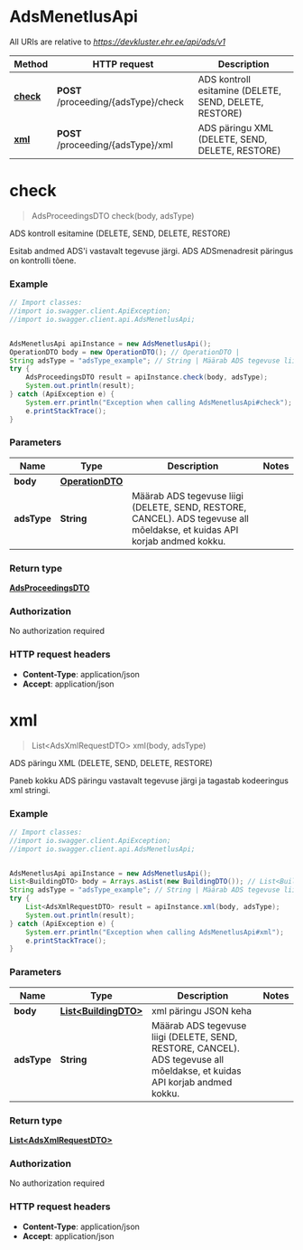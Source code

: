 # AdsMenetlusApi

All URIs are relative to *https://devkluster.ehr.ee/api/ads/v1*

Method | HTTP request | Description
------------- | ------------- | -------------
[**check**](AdsMenetlusApi.md#check) | **POST** /proceeding/{adsType}/check | ADS kontroll esitamine (DELETE, SEND, DELETE, RESTORE)
[**xml**](AdsMenetlusApi.md#xml) | **POST** /proceeding/{adsType}/xml | ADS päringu XML (DELETE, SEND, DELETE, RESTORE)

<a name="check"></a>
# **check**
> AdsProceedingsDTO check(body, adsType)

ADS kontroll esitamine (DELETE, SEND, DELETE, RESTORE)

Esitab andmed ADS&#x27;i vastavalt tegevuse järgi. ADS ADSmenadresit päringus on kontrolli tõene.

### Example
```java
// Import classes:
//import io.swagger.client.ApiException;
//import io.swagger.client.api.AdsMenetlusApi;


AdsMenetlusApi apiInstance = new AdsMenetlusApi();
OperationDTO body = new OperationDTO(); // OperationDTO | 
String adsType = "adsType_example"; // String | Määrab ADS tegevuse liigi (DELETE, SEND, RESTORE, CANCEL). ADS tegevuse all mõeldakse, et kuidas API korjab andmed kokku.
try {
    AdsProceedingsDTO result = apiInstance.check(body, adsType);
    System.out.println(result);
} catch (ApiException e) {
    System.err.println("Exception when calling AdsMenetlusApi#check");
    e.printStackTrace();
}
```

### Parameters

Name | Type | Description  | Notes
------------- | ------------- | ------------- | -------------
 **body** | [**OperationDTO**](OperationDTO.md)|  |
 **adsType** | **String**| Määrab ADS tegevuse liigi (DELETE, SEND, RESTORE, CANCEL). ADS tegevuse all mõeldakse, et kuidas API korjab andmed kokku. |

### Return type

[**AdsProceedingsDTO**](AdsProceedingsDTO.md)

### Authorization

No authorization required

### HTTP request headers

 - **Content-Type**: application/json
 - **Accept**: application/json

<a name="xml"></a>
# **xml**
> List&lt;AdsXmlRequestDTO&gt; xml(body, adsType)

ADS päringu XML (DELETE, SEND, DELETE, RESTORE)

Paneb kokku ADS päringu vastavalt tegevuse järgi ja tagastab kodeeringus xml stringi.

### Example
```java
// Import classes:
//import io.swagger.client.ApiException;
//import io.swagger.client.api.AdsMenetlusApi;


AdsMenetlusApi apiInstance = new AdsMenetlusApi();
List<BuildingDTO> body = Arrays.asList(new BuildingDTO()); // List<BuildingDTO> | xml päringu JSON keha
String adsType = "adsType_example"; // String | Määrab ADS tegevuse liigi (DELETE, SEND, RESTORE, CANCEL). ADS tegevuse all mõeldakse, et kuidas API korjab andmed kokku.
try {
    List<AdsXmlRequestDTO> result = apiInstance.xml(body, adsType);
    System.out.println(result);
} catch (ApiException e) {
    System.err.println("Exception when calling AdsMenetlusApi#xml");
    e.printStackTrace();
}
```

### Parameters

Name | Type | Description  | Notes
------------- | ------------- | ------------- | -------------
 **body** | [**List&lt;BuildingDTO&gt;**](BuildingDTO.md)| xml päringu JSON keha |
 **adsType** | **String**| Määrab ADS tegevuse liigi (DELETE, SEND, RESTORE, CANCEL). ADS tegevuse all mõeldakse, et kuidas API korjab andmed kokku. |

### Return type

[**List&lt;AdsXmlRequestDTO&gt;**](AdsXmlRequestDTO.md)

### Authorization

No authorization required

### HTTP request headers

 - **Content-Type**: application/json
 - **Accept**: application/json

